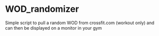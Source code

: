 # WOD_randomizer
Simple script to pull a random WOD from crossfit.com (workout only) and can then be displayed on a monitor in your gym
